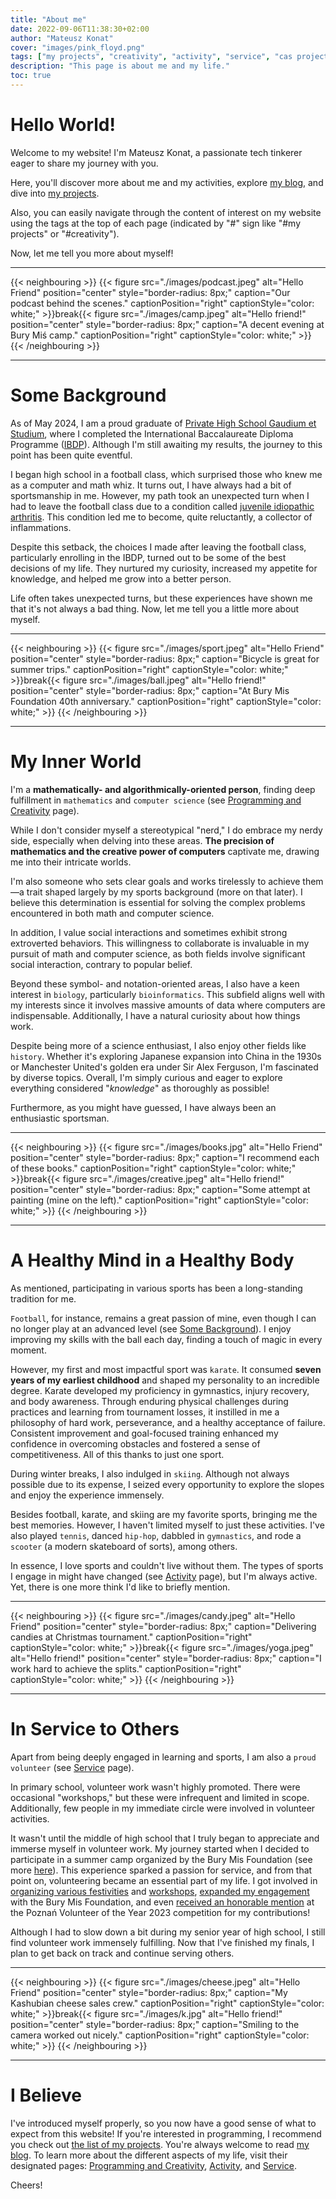 ```yaml
---
title: "About me"
date: 2022-09-06T11:38:30+02:00
author: "Mateusz Konat"
cover: "images/pink_floyd.png"
tags: ["my projects", "creativity", "activity", "service", "cas project", "IB resources"]
description: "This page is about me and my life."
toc: true
---
```

# Hello World!
Welcome to my website! I'm Mateusz Konat, a passionate tech tinkerer eager to share my journey with you.

Here, you'll discover more about me and my activities, explore [my blog](/portfolio/posts), and dive into [my projects](/portfolio/projects).

Also, you can easily navigate through the content of interest on my website using the tags at the top of each page (indicated by "#" sign like "#my projects" or "#creativity").

Now, let me tell you more about myself!

***
{{< neighbouring >}}
{{< figure src="./images/podcast.jpeg" alt="Hello Friend" position="center" style="border-radius: 8px;" caption="Our podcast behind the scenes." captionPosition="right" captionStyle="color: white;" >}}break{{< figure src="./images/camp.jpeg" alt="Hello friend!" position="center" style="border-radius: 8px;" caption="A decent evening at Bury Miś camp." captionPosition="right" captionStyle="color: white;" >}}
{{< /neighbouring >}}
***

# Some Background

As of May 2024, I am a proud graduate of [Private High School Gaudium et Studium](https://www.eduges.pl/en), where I completed the International Baccalaureate Diploma Programme ([IBDP](https://www.ibo.org/programmes/diploma-programme/)). Although I'm still awaiting my results, the journey to this point has been quite eventful.

I began high school in a football class, which surprised those who knew me as a computer and math whiz. It turns out, I have always had a bit of sportsmanship in me. However, my path took an unexpected turn when I had to leave the football class due to a condition called [juvenile idiopathic arthritis](https://www.mayoclinic.org/diseases-conditions/juvenile-idiopathic-arthritis/symptoms-causes/syc-20374082). This condition led me to become, quite reluctantly, a collector of inflammations.

Despite this setback, the choices I made after leaving the football class, particularly enrolling in the IBDP, turned out to be some of the best decisions of my life. They nurtured my curiosity, increased my appetite for knowledge, and helped me grow into a better person.

Life often takes unexpected turns, but these experiences have shown me that it's not always a bad thing. Now, let me tell you a little more about myself.

***
{{< neighbouring >}}
{{< figure src="./images/sport.jpeg" alt="Hello Friend" position="center" style="border-radius: 8px;" caption="Bicycle is great for summer trips." captionPosition="right" captionStyle="color: white;" >}}break{{< figure src="./images/ball.jpeg" alt="Hello friend!" position="center" style="border-radius: 8px;" caption="At Bury Mis Foundation 40th anniversary." captionPosition="right" captionStyle="color: white;" >}}
{{< /neighbouring >}}
***

# My Inner World
I'm a **mathematically- and algorithmically-oriented person**, finding deep fulfillment in `mathematics` and `computer science` (see [Programming and Creativity](/portfolio/creativity) page).

While I don't consider myself a stereotypical "nerd," I do embrace my nerdy side, especially when delving into these areas. **The precision of mathematics and the creative power of computers** captivate me, drawing me into their intricate worlds.

I'm also someone who sets clear goals and works tirelessly to achieve them—a trait shaped largely by my sports background (more on that later). I believe this determination is essential for solving the complex problems encountered in both math and computer science.

In addition, I value social interactions and sometimes exhibit strong extroverted behaviors. This willingness to collaborate is invaluable in my pursuit of math and computer science, as both fields involve significant social interaction, contrary to popular belief.

Beyond these symbol- and notation-oriented areas, I also have a keen interest in `biology`, particularly `bioinformatics`. This subfield aligns well with my interests since it involves massive amounts of data where computers are indispensable. Additionally, I have a natural curiosity about how things work.

Despite being more of a science enthusiast, I also enjoy other fields like `history`. Whether it's exploring Japanese expansion into China in the 1930s or Manchester United's golden era under Sir Alex Ferguson, I'm fascinated by diverse topics. Overall, I'm simply curious and eager to explore everything considered "_knowledge_" as thoroughly as possible!

Furthermore, as you might have guessed, I have always been an enthusiastic sportsman.

***
{{< neighbouring >}}
{{< figure src="./images/books.jpg" alt="Hello Friend" position="center" style="border-radius: 8px;" caption="I recommend each of these books." captionPosition="right" captionStyle="color: white;" >}}break{{< figure src="./images/creative.jpeg" alt="Hello friend!" position="center" style="border-radius: 8px;" caption="Some attempt at painting (mine on the left)." captionPosition="right" captionStyle="color: white;" >}}
{{< /neighbouring >}}
***

# A Healthy Mind in a Healthy Body
As mentioned, participating in various sports has been a long-standing tradition for me.

`Football`, for instance, remains a great passion of mine, even though I can no longer play at an advanced level (see [Some Background](#some-background)). I enjoy improving my skills with the ball each day, finding a touch of magic in every moment.

However, my first and most impactful sport was `karate`. It consumed **seven years of my earliest childhood** and shaped my personality to an incredible degree. Karate developed my proficiency in gymnastics, injury recovery, and body awareness. Through enduring physical challenges during practices and learning from tournament losses, it instilled in me a philosophy of hard work, perseverance, and a healthy acceptance of failure. Consistent improvement and goal-focused training enhanced my confidence in overcoming obstacles and fostered a sense of competitiveness. All of this thanks to just one sport.

During winter breaks, I also indulged in `skiing`. Although not always possible due to its expense, I seized every opportunity to explore the slopes and enjoy the experience immensely.

Besides football, karate, and skiing are my favorite sports, bringing me the best memories. However, I haven't limited myself to just these activities. I've also played `tennis`, danced `hip-hop`, dabbled in `gymnastics`, and rode a `scooter` (a modern skateboard of sorts), among others.

In essence, I love sports and couldn't live without them. The types of sports I engage in might have changed (see [Activity](/portfolio/activity) page), but I'm always active. Yet, there is one more think I'd like to briefly mention.

***
{{< neighbouring >}}
{{< figure src="./images/candy.jpeg" alt="Hello Friend" position="center" style="border-radius: 8px;" caption="Delivering candies at Christmas tournament." captionPosition="right" captionStyle="color: white;" >}}break{{< figure src="./images/yoga.jpeg" alt="Hello friend!" position="center" style="border-radius: 8px;" caption="I work hard to achieve the splits." captionPosition="right" captionStyle="color: white;" >}}
{{< /neighbouring >}}
***

# In Service to Others
Apart from being deeply engaged in learning and sports, I am also a `proud volunteer` (see [Service](/portfolio/service) page).

In primary school, volunteer work wasn't highly promoted. There were occasional "workshops," but these were infrequent and limited in scope. Additionally, few people in my immediate circle were involved in volunteer activities.

It wasn't until the middle of high school that I truly began to appreciate and immerse myself in volunteer work. My journey started when I decided to participate in a summer camp organized by the Bury Mis Foundation (see more [here]()). This experience sparked a passion for service, and from that point on, volunteering became an essential part of my life. I got involved in [organizing various festivities](/portfolio/posts/pomocna-piatka-preparation/) and [workshops](/portfolio/posts/druzyna-szpiku/), [expanded my engagement](/portfolio/posts/selling-cheese/) with the Bury Mis Foundation, and even [received an honorable mention](/portfolio/posts/poznanski-wolontariusz-roku/) at the Poznań Volunteer of the Year 2023 competition for my contributions!

Although I had to slow down a bit during my senior year of high school, I still find volunteer work immensely fulfilling. Now that I've finished my finals, I plan to get back on track and continue serving others.

***
{{< neighbouring >}}
{{< figure src="./images/cheese.jpeg" alt="Hello Friend" position="center" style="border-radius: 8px;" caption="My Kashubian cheese sales crew." captionPosition="right" captionStyle="color: white;" >}}break{{< figure src="./images/k.jpg" alt="Hello friend!" position="center" style="border-radius: 8px;" caption="Smiling to the camera worked out nicely." captionPosition="right" captionStyle="color: white;" >}}
{{< /neighbouring >}}
***

# I Believe
I've introduced myself properly, so you now have a good sense of what to expect from this website! If you're interested in programming, I recommend you check out [the list of my projects](/portfolio/projects). You're always welcome to read [my blog](/portfolio/posts). To learn more about the different aspects of my life, visit their designated pages: [Programming and Creativity](/portfolio/creativity), [Activity](/portfolio/activity), and [Service](/portfolio/service).

Cheers!